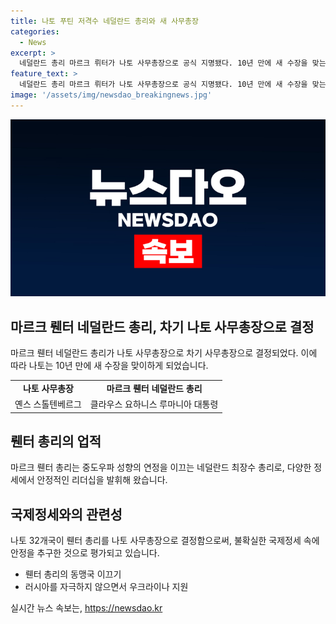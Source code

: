 ```yaml
---
title: 나토 푸틴 저격수 네덜란드 총리와 새 사무총장
categories:
  - News
excerpt: >
  네덜란드 총리 마르크 뤼터가 나토 사무총장으로 공식 지명됐다. 10년 만에 새 수장을 맞는데, 뤼터 총리는 중도우파 성향의 연정을 이끈 최장수 총리로, 미스터 노멀이라 불리며 안정적인 국정 운영으로 평가받는 인물이다. 동맹국을 이끄며 러시아를 자극하지 않으면서도 우크라이나를 지원하는 어려운 균형을 맞춰야 할 것으로 전망되고 있다. 결국 나토 32개국이 만장일치로 그에게 나토 수장직을 맡긴 것은 불확실한 국제정세 속에 변화보다는 안정을 택한 결과로 해석된다.
feature_text: >
  네덜란드 총리 마르크 뤼터가 나토 사무총장으로 공식 지명됐다. 10년 만에 새 수장을 맞는데, 뤼터 총리는 중도우파 성향의 연정을 이끈 최장수 총리로, 미스터 노멀이라 불리며 안정적인 국정 운영으로 평가받는 인물이다. 동맹국을 이끄며 러시아를 자극하지 않으면서도 우크라이나를 지원하는 어려운 균형을 맞춰야 할 것으로 전망되고 있다. 결국 나토 32개국이 만장일치로 그에게 나토 수장직을 맡긴 것은 불확실한 국제정세 속에 변화보다는 안정을 택한 결과로 해석된다.
image: '/assets/img/newsdao_breakingnews.jpg'
---
```


<p><img src="/assets/img/newsdao_breakingnews.jpg" alt="koreaapp 속보" /></p>

<h2 data-ke-size="size26">마르크 뤤터 네덜란드 총리, 차기 나토 사무총장으로 결정</h2>

<p data-ke-size="size16">마르크 뤤터 네덜란드 총리가 나토 사무총장으로 차기 사무총장으로 결정되었다. 이에 따라 나토는 10년 만에 새 수장을 맞이하게 되었습니다.</p>

<table>
    <tr>
        <td style="text-align: center; height: 17px;"><b>나토 사무총장</b></td>
        <td style="text-align: center; height: 17px;"><b>마르크 뤤터 네덜란드 총리</b></td>
    </tr>
    <tr>
        <td style="text-align: center;">옌스 스톨텐베르그</td>
        <td style="text-align: center;">클라우스 요하니스 루마니아 대통령</td>
    </tr>
</table>

<h2 data-ke-size="size26">뤤터 총리의 업적</h2>

<p data-ke-size="size16">마르크 뤤터 총리는 중도우파 성향의 연정을 이끄는 네덜란드 최장수 총리로, 다양한 정세에서 안정적인 리더십을 발휘해 왔습니다.</p>

<h2 data-ke-size="size26">국제정세와의 관련성</h2>

<p data-ke-size="size16">나토 32개국이 뤤터 총리를 나토 사무총장으로 결정함으로써, 불확실한 국제정세 속에 안정을 추구한 것으로 평가되고 있습니다.</p>

<ul>
    <li>뤤터 총리의 동맹국 이끄기</li>
    <li>러시아를 자극하지 않으면서 우크라이나 지원</li>
</ul>
실시간 뉴스 속보는, <a href="https://newsdao.kr" rel="dofollow">https://newsdao.kr</a>


